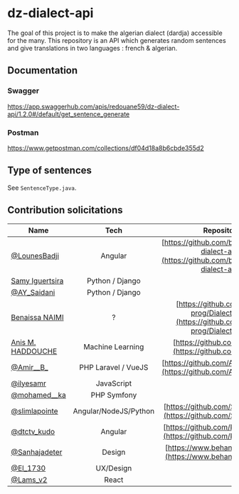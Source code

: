# dz-dialect-api

The goal of this project is to make the algerian dialect (dardja) accessible for the many. This
repository is an API which generates random sentences and give translations in two languages :
french & algerian.

## Documentation

### Swagger

https://app.swaggerhub.com/apis/redouane59/dz-dialect-api/1.2.0#/default/get_sentence_generate

### Postman

https://www.getpostman.com/collections/df04d18a8b6cbde355d2

## Type of sentences

See `SentenceType.java`.

## Contribution solicitations

| Name        | Tech           | Repository  | App Link  |
| ------------- |:-------------:| :-----:| :-----:|
| [@LounesBadji](https://twitter.com/LounesBadji) |  Angular     | [https://github.com/badjilounes/dz-dialect-app](https://github.com/badjilounes/dz-dialect-app)     | [dz-dialect-app.herokuapp.com](https://dz-dialect-app.herokuapp.com) |
| [Samy Iguertsira](https://www.linkedin.com/in/samy-iguertsira-960b40117/) | Python / Django      |     | |
| [@AY_Saidani](https://twitter.com/AY_Saidani) | Python / Django      |     | |
| [Benaissa NAIMI](https://www.linkedin.com/in/benaissa-naimi-5493a1127/)      | ?| [https://github.com/NAIMI-prog/Dialecte-DZ](https://github.com/NAIMI-prog/Dialecte-DZ)  | |
| [Anis M. HADDOUCHE](https://www.linkedin.com/in/anis-m-haddouche-phd-a8667175/)      | Machine Learning      | [https://github.com/AnisHdd](https://github.com/AnisHdd)   |
| [@Amir__B_](https://twitter.com/Amir__B_) |  PHP Laravel / VueJS     | [https://github.com/AmirBouzouina](https://github.com/AmirBouzouina)     | |
| [@ilyesamr](https://twitter.com/ilyesamr) | JavaScript       |     | |
| [@mohamed__ka](https://twitter.com/mohamed__ka) | PHP Symfony | |
| [@slimlapointe](https://twitter.com/slimlapointe) | Angular/NodeJS/Python | [https://github.com/SlimaneBouss](https://github.com/SlimaneBouss) | |
| [@dtctv_kudo](https://twitter.com/dtctv_kudo) | Angular | [https://github.com/KarimPlusPlus](https://github.com/KarimPlusPlus) | |
| [@Sanhajadeter](https://twitter.com/Sanhajadeter) | Design | [https://www.behance.net/kutam](https://www.behance.net/kutam) | |
| [@El_1730](https://twitter.com/El_1730) | UX/Design |  | |
| [@Lams_v2](https://twitter.com/Lams_v2) | React |  | |




